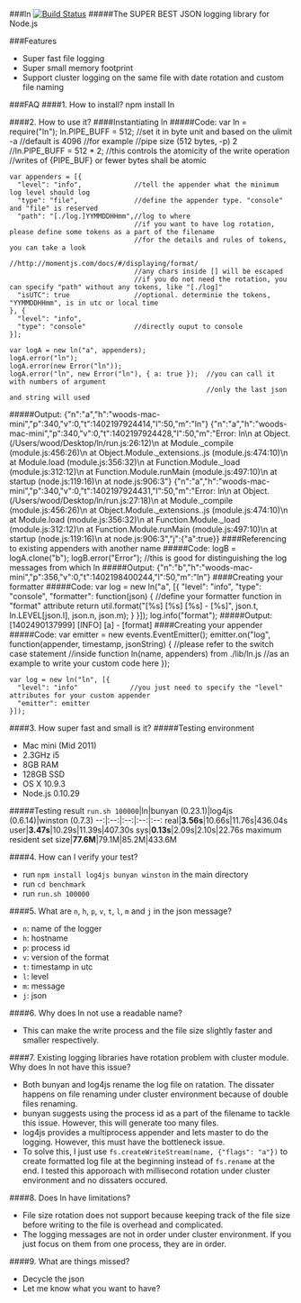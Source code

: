 ###ln [![Build Status](https://travis-ci.org/wood1986/ln.svg?branch=master)](https://travis-ci.org/wood1986/ln)
#####The SUPER BEST JSON logging library for Node.js

###Features
* Super fast file logging
* Super small memory footprint
* Support cluster logging on the same file with date rotation and custom file naming

###FAQ
####1. How to install?
     npm install ln

####2. How to use it?
####Instantiating ln
#####Code:
    var ln = require("ln");
    ln.PIPE_BUFF = 512; //set it in byte unit and based on the ulimit -a
                        //default is 4096
                        //for example
                        //pipe size            (512 bytes, -p) 2
                        //ln.PIPE_BUFF = 512 * 2;
                        //this controls the atomicity of the write operation
                        //writes of {PIPE_BUF} or fewer bytes shall be atomic

    var appenders = [{
      "level": "info",             //tell the appender what the minimum log level should log
      "type": "file",              //define the appender type. "console" and "file" is reserved
      "path": "[./log.]YYMMDDHHmm",//log to where
                                   //if you want to have log rotation, please define some tokens as a part of the filename
                                   //for the details and rules of tokens, you can take a look
                                   //http://momentjs.com/docs/#/displaying/format/
                                   //any chars inside [] will be escaped
                                   //if you do not need the rotation, you can specify "path" without any tokens, like "[./log]"
      "isUTC": true                //optional. determinie the tokens, "YYMMDDHHmm", is in utc or local time
    }, {
      "level": "info",
      "type": "console"            //directly ouput to console
    }];

    var logA = new ln("a", appenders);
    logA.error("ln");
    logA.error(new Error("ln"));
    logA.error("ln", new Error("ln"), { a: true });  //you can call it with numbers of argument
                                                     //only the last json and string will used
#####Output:
    {"n":"a","h":"woods-mac-mini","p":340,"v":0,"t":1402197924414,"l":50,"m":"ln"}
    {"n":"a","h":"woods-mac-mini","p":340,"v":0,"t":1402197924428,"l":50,"m":"Error: ln\n    at Object.<anonymous> (/Users/wood/Desktop/ln/run.js:26:12)\n    at Module._compile (module.js:456:26)\n    at Object.Module._extensions..js (module.js:474:10)\n    at Module.load (module.js:356:32)\n    at Function.Module._load (module.js:312:12)\n    at Function.Module.runMain (module.js:497:10)\n    at startup (node.js:119:16)\n    at node.js:906:3"}
    {"n":"a","h":"woods-mac-mini","p":340,"v":0,"t":1402197924431,"l":50,"m":"Error: ln\n    at Object.<anonymous> (/Users/wood/Desktop/ln/run.js:27:18)\n    at Module._compile (module.js:456:26)\n    at Object.Module._extensions..js (module.js:474:10)\n    at Module.load (module.js:356:32)\n    at Function.Module._load (module.js:312:12)\n    at Function.Module.runMain (module.js:497:10)\n    at startup (node.js:119:16)\n    at node.js:906:3","j":{"a":true}}
####Referencing to existing appenders with another name
#####Code:
    logB = logA.clone("b");
    logB.error("Error");           //this is good for distinguishing the log messages from which ln
#####Output:
    {"n":"b","h":"woods-mac-mini","p":356,"v":0,"t":1402198400244,"l":50,"m":"ln"}
####Creating your formatter
#####Code:
    var log = new ln("a", [{
      "level": "info",
      "type": "console",
      "formatter": function(json) {  //define your formatter function in "format" attribute
        return util.format("[%s] [%s] [%s] - [%s]", json.t, ln.LEVEL[json.l], json.n, json.m);
      }
    }]);
    log.info("format");
#####Output:
    [1402490137999] [INFO] [a] - [format]
####Creating your appender
#####Code:
    var emitter = new events.EventEmitter();
    emitter.on("log", function(appender, timestamp, jsonString) {
      //please refer to the switch case statement
      //inside function ln(name, appenders) from ./lib/ln.js
      //as an example to write your custom code here
    });

    var log = new ln("ln", [{
      "level": "info"             //you just need to specify the "level" attributes for your custom appender
      "emitter": emitter
    }]);

####3. How super fast and small is it?
#####Testing environment
* Mac mini (Mid 2011)
* 2.3GHz i5
* 8GB RAM
* 128GB SSD
* OS X 10.9.3
* Node.js 0.10.29

#####Testing result
`run.sh 100000`|ln|bunyan (0.23.1)|log4js (0.6.14)|winston (0.7.3)
--:|:--:|:--:|:--:|:--:
real|**3.56s**|10.66s|11.76s|436.04s
user|**3.47s**|10.29s|11.39s|407.30s
sys|**0.13s**|2.09s|2.10s|22.76s
maximum resident set size|**77.6M**|79.1M|85.2M|433.6M

####4. How can I verify your test?

* run `npm install log4js bunyan winston` in the main directory
* run `cd benchmark`
* run `run.sh 100000`

####5. What are `n`, `h`, `p`, `v`, `t`, `l`, `m` and `j` in the json message?
* `n`: name of the logger
* `h`: hostname
* `p`: process id
* `v`: version of the format
* `t`: timestamp in utc
* `l`: level
* `m`: message
* `j`: json

####6. Why does ln not use a readable name?
* This can make the write process and the file size slightly faster and smaller respectively.

####7. Existing logging libraries have rotation problem with cluster module. Why does ln not have this issue?
* Both bunyan and log4js rename the log file on ratation. The dissater happens on file renaming under cluster environment because of double files renaming.
* bunyan suggests using the process id as a part of the filename to tackle this issue. However, this will generate too many files.
* log4js provides a multiprocess appender and lets master to do the logging. However, this must have the bottleneck issue.
* To solve this, I just use `fs.createWriteStream(name, {"flags": "a"})` to create formatted log file at the beginning instead of `fs.rename` at the end. I tested this apporoach with millisecond rotation under cluster environment and no dissaters occured.

####8. Does ln have limitations?
* File size rotation does not support because keeping track of the file size before writing to the file is overhead and complicated.
* The logging messages are not in order under cluster environment. If you just focus on them from one process, they are in order.

####9. What are things missed?
* Decycle the json
* Let me know what you want to have?
